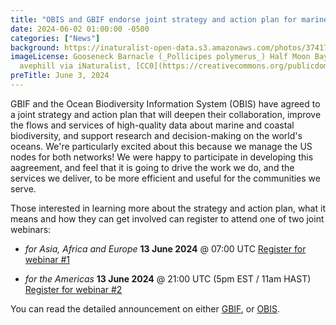 ```yaml
---
title: "OBIS and GBIF endorse joint strategy and action plan for marine biodiversity data"
date: 2024-06-02 01:00:00 -0500 
categories: ["News"] 
background: https://inaturalist-open-data.s3.amazonaws.com/photos/374179815/large.jpeg
imageLicense: Gooseneck Barnacle (_Pollicipes polymerus_) Half Moon Bay, CA, USA. by
  avephill via iNaturalist, [CC0](https://creativecommons.org/publicdomain/zero/1.0/)
preTitle: June 3, 2024
---
```


GBIF and the Ocean Biodiversity Information System (OBIS) have agreed to a joint strategy and action plan that will deepen their collaboration, improve the flows and services of high-quality data about marine and coastal biodiversity, and support research and decision-making on the world's oceans.  We're particularly excited about this because we manage the US nodes for both networks!  We were happy to participate in developing this aagreement, and feel that it is going to drive the work we do, and the services we deliver, to be more efficient and useful for the communities we serve.

Those interested in learning more about the strategy and action plan, what it means and how they can get involved can register to attend one of two joint webinars:

- *for Asia, Africa and Europe*
**13 June 2024** @ 07:00 UTC
[Register for webinar #1](https://us02web.zoom.us/webinar/register/WN_MGK5uCxcRG2dyHoOeul8iQ)

- *for the Americas*
**13 June 2024** @ 21:00 UTC (5pm EST / 11am HAST)
[Register for webinar #2](https://us02web.zoom.us/webinar/register/WN_JAyHic4xS1yx-TKYHsfVMg)

You can read the detailed announcement on either [GBIF](https://www.gbif.org/news/7w0xoodpNZRwnt1SjWfML0/obis-and-gbif-endorse-joint-strategy-and-action-plan-for-marine-biodiversity-data), or [OBIS](https://obis.org/2024/05/28/obis-gbif-partnership-ren/).